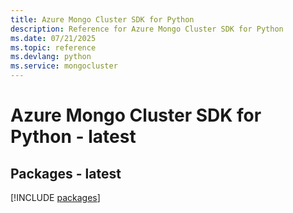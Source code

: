 ```yaml
---
title: Azure Mongo Cluster SDK for Python
description: Reference for Azure Mongo Cluster SDK for Python
ms.date: 07/21/2025
ms.topic: reference
ms.devlang: python
ms.service: mongocluster
---
```

# Azure Mongo Cluster SDK for Python - latest
## Packages - latest
[!INCLUDE [packages](mongo-cluster-index.md)]